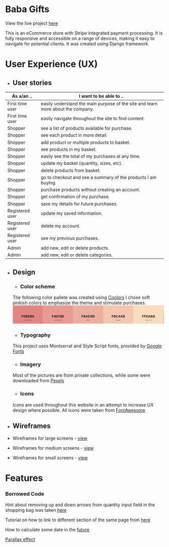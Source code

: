 # Baba Gifts

View the live project [here](http://babagifts.herokuapp.com/)

This is an eCommerce store with Stripe integrated payment processing. It is fully responsive and accessible on a range of devices, making it easy to navigate for potential clients. It was created using Django framework.

# User Experience (UX)
* ## User stories
As a/an .. | I want to be able to ..
--------|------------------------
First time user | easily understand the main purpose of the site and learn more about the company.
First time user | easily navigate throughout the site to find content.
Shopper | see a list of products available for purchase.
Shopper | see each product in more detail.
Shopper | add product or multiple products to basket.
Shopper | see products in my basket.
Shopper | easily see the total of my purchases at any time.
Shopper | update my basket (quantity, sizes, etc).
Shopper | delete products from basket.
Shopper | go to checkout and see a summary of the products I am buying.
Shopper | purchase products without creating an account.
Shopper | get confirmation of my purchase.
Shopper | save my details for future purchases.
Registered user | update my saved information.
Registered user | delete my account.
Registered user | see my previous purchases.
Admin | add new, edit or delete products.
Admin | add new, edit or delete categories.

* ## Design
    * ### Color scheme
    The following color pallete was created using [Coolors](https://coolors.co/) I chose soft pinkish colors to emphasize 
    the theme and stimulate purchases.
    ![color-pallete](static/images/color-pallete.png)

    * ### Typography
    This project uses Montserrat and Style Script fonts, provided by [Google Fonts](https://fonts.google.com/)

    * ### Imagery 
    Most of the pictures are from private collections, while some were downloaded from [Pexels](https://www.pexels.com/)

    * ### Icons
    Icons are used throughout this website in an attempt to increase UX design where possible. All icons were taken
    from [FontAwesome](https://fontawesome.com/)

* ## Wireframes
* Wireframes for large screens - [view](https://github.com/irasan/babagifts/blob/master/assets/wireframes/desktop_view.pdf)
* Wireframes for medium screens - [view](https://github.com/irasan/babagifts/blob/master/assets/wireframes/tablet_view.pdf)
* Wireframes for small screens - [view](https://github.com/irasan/babagifts/blob/master/assets/wireframes/phone_view.pdf)

# Features


### Borrowed Code
Hint about removing up and down arrows from quantity input field in the shopping bag was taken [here](https://www.geeksforgeeks.org/how-to-disable-arrows-from-number-input/)

Tutorial on how to link to different section of the same page from [here](https://engineertodeveloper.com/a-better-way-to-route-back-to-a-section-ids-in-django/)

How to calculate some date in the [future](https://stackoverflow.com/questions/546321/how-do-i-calculate-the-date-six-months-from-the-current-date-using-the-datetime)

[Parallax effect](https://www.w3schools.com/howto/howto_css_parallax.asp)